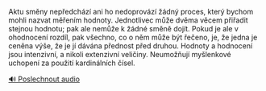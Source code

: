 
Aktu směny nepředchází ani ho nedoprovází žádný proces, který bychom mohli nazvat měřením hodnoty. Jednotlivec může dvěma věcem přiřadit stejnou hodnotu; pak ale nemůže k žádné směně dojít. Pokud je ale v ohodnocení rozdíl, pak všechno, co o něm může být řečeno, je, že jedna je ceněna výše, že je jí dávána přednost před druhou. Hodnoty a hodnocení jsou intenzivní, a nikoli extenzivní veličiny. Neumožňují myšlenkové uchopení za použití kardinálních čísel.

[🔊 Poslechnout audio](/data/7-paragraphs/audio/chapter_42/para_009-Aktu-smny-nepedchz-ani-ho-nedoprovz-dn-pr.mp3)
